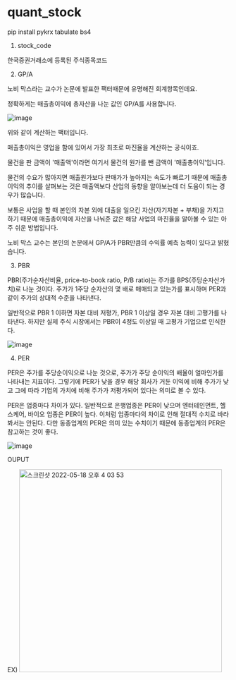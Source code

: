 # quant_stock
pip install pykrx tabulate bs4

1. stock_code 

한국증권거래소에 등록된 주식종목코드

2. GP/A

노비 막스라는 교수가 논문에 발표한 팩터때문에 유명해진 회계항목인데요.

정확하게는 매출총이익에 총자산을 나눈 값인 GP/A를 사용합니다. 

 

 

![image](https://user-images.githubusercontent.com/65943751/168978763-e5f2fd8c-bfb1-41f9-a77d-828ff3884c31.png)
 

 

위와 같이 계산하는 팩터입니다. 

 

매출총이익은 영업을 함에 있어서 가장 최초로 마진율을 계산하는 공식이죠.

 

물건을 판 금액이 '매출액'이라면 여기서 물건의 원가를 뺀 금액이 '매출총이익'입니다. 

 

물건의 수요가 많아지면 매출원가보다 판매가가 높아지는 속도가 빠르기 때문에 매출총이익의 추이를 살펴보는 것은 매출액보다 산업의 동향을 알아보는데 더 도움이 되는 경우가 많습니다.

 

보통은 사업을 할 때 본인의 자본 외에 대출을 일으킨 자산(자기자본 + 부채)을 가지고 하기 때문에 매출총이익에 자산을 나눠준 값은 해당 사업의 마진율을 알아볼 수 있는 아주 쉬운 방법입니다. 

 

노비 막스 교수는 본인의 논문에서 GP/A가 PBR만큼의 수익률 예측 능력이 있다고 밝혔습니다.

3. PBR

PBR(주가순자산비율, price-to-book ratio, P/B ratio)는 주가를 BPS(주당순자산가치)로 나눈 것이다. 주가가 1주당 순자산의 몇 배로 매매되고 있는가를 표시하며 PER과 같이 주가의 상대적 수준을 나타낸다.

일반적으로 PBR 1 이하면 자본 대비 저평가, PBR 1 이상일 경우 자본 대비 고평가를 나타낸다. 하지만 실제 주식 시장에서는 PBR이 4정도 이상일 때 고평가 기업으로 인식한다.

![image](https://user-images.githubusercontent.com/65943751/168979586-44f2bd24-87f1-4b9b-be95-6423b301488f.png)


4. PER

PER은 주가를 주당순이익으로 나눈 것으로, 주가가 주당 순이익의 배율이 얼마인가를 나타내는 지표이다. 그렇기에 PER가 낮을 경우 해당 회사가 거둔 이익에 비해 주가가 낮고 그에 따라 기업의 가치에 비해 주가가 저평가되어 있다는 의미로 볼 수 있다.

PER은 업종마다 차이가 있다. 일반적으로 은행업종은 PER이 낮으며 엔터테인먼트, 헬스케어, 바이오 업종은 PER이 높다. 이처럼 업종마다의 차이로 인해 절대적 수치로 바라봐서는 안된다. 다만 동종업계의 PER은 의미 있는 수치이기 때문에 동종업계의 PER은 참고하는 것이 좋다.

![image](https://user-images.githubusercontent.com/65943751/168980160-a0630419-42ce-4fb2-883d-c483078f1669.png)



OUPUT

EX)
<img width="460" alt="스크린샷 2022-05-18 오후 4 03 53" src="https://user-images.githubusercontent.com/65943751/168978022-3f539205-658a-4d11-ba72-ca56bc9ee32d.png">

